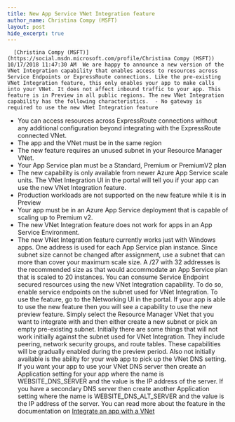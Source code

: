```yaml
---
title: New App Service VNet Integration feature
author_name: Christina Compy (MSFT)
layout: post
hide_excerpt: true
---
```

      [Christina Compy (MSFT)](https://social.msdn.microsoft.com/profile/Christina Compy (MSFT))  10/17/2018 11:47:30 AM  We are happy to announce a new version of the VNet Integration capability that enables access to resources across Service Endpoints or ExpressRoute connections. Like the pre-existing VNet Integration feature, this only enables your app to make calls into your VNet. It does not affect inbound traffic to your app. This feature is in Preview in all public regions. The new VNet Integration capability has the following characteristics.  - No gateway is required to use the new VNet Integration feature
 - You can access resources across ExpressRoute connections without any additional configuration beyond integrating with the ExpressRoute connected VNet.
 - The app and the VNet must be in the same region
 - The new feature requires an unused subnet in your Resource Manager VNet.
 - Your App Service plan must be a Standard, Premium or PremiumV2 plan
 - The new capability is only available from newer Azure App Service scale units. The VNet Integration UI in the portal will tell you if your app can use the new VNet Integration feature.
 - Production workloads are not supported on the new feature while it is in Preview
 - Your app must be in an Azure App Service deployment that is capable of scaling up to Premium v2.
 - The new VNet Integration feature does not work for apps in an App Service Environment.
 - The new VNet Integration feature currently works just with Windows apps.
  One address is used for each App Service plan instance. Since subnet size cannot be changed after assignment, use a subnet that can more than cover your maximum scale size. A /27 with 32 addresses is the recommended size as that would accommodate an App Service plan that is scaled to 20 instances. You can consume Service Endpoint secured resources using the new VNet Integration capability. To do so, enable service endpoints on the subnet used for VNet Integration. To use the feature, go to the Networking UI in the portal. If your app is able to use the new feature then you will see a capability to use the new preview feature. Simply select the Resource Manager VNet that you want to integrate with and then either create a new subnet or pick an empty pre-existing subnet. Initially there are some things that will not work initially against the subnet used for VNet Integration. They include peering, network security groups, and route tables. These capabilities will be gradually enabled during the preview period. Also not initially available is the ability for your web app to pick up the VNet DNS setting. If you want your app to use your VNet DNS server then create an Application setting for your app where the name is WEBSITE\_DNS\_SERVER and the value is the IP address of the server. If you have a secondary DNS server then create another Application setting where the name is WEBSITE\_DNS\_ALT\_SERVER and the value is the IP address of the server. You can read more about the feature in the documentation on [Integrate an app with a VNet](https://docs.microsoft.com/en-us/azure/app-service/web-sites-integrate-with-vnet#new-vnet-integration)     